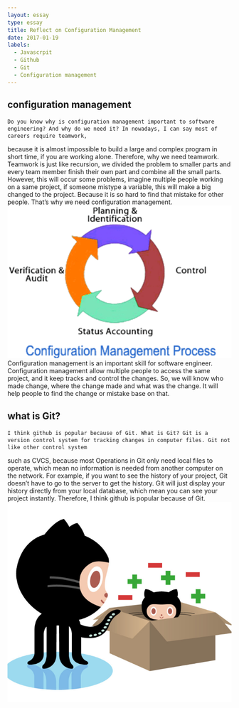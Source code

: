 ```yaml
---
layout: essay
type: essay
title: Reflect on Configuration Management
date: 2017-01-19
labels:
  - Javascrpit
  - Github
  - Git
  - Configuration management
---
```


## configuration management
	Do you know why is configuration management important to software engineering? And why do we need it? In nowadays, I can say most of careers require teamwork,
 because it is almost impossible to build a large and complex program in short time, if you are working alone. Therefore, why we need teamwork. Teamwork is just like
 recursion, we divided the problem to smaller parts and every team member finish their own part and combine all the small parts. However, this will occur some problems,
 imagine multiple people working on a same project, if someone mistype a variable, this will make a big changed to the project. Because it is so hard to find that mistake
 for other people. That’s why we need configuration management.
<img class ="ui tiny right floated image" src="../images/CM.png">
	Configuration management is an important skill for software engineer. Configuration management allow multiple people to access the same project, and it keep tracks and control the changes. So, we will know who made change, where the change made and what was the change.  It will help people to find the change or mistake base on that.
## what is Git?
	I think github is popular because of Git. What is Git? Git is a version control system for tracking changes in computer files. Git not like other control system 
such as CVCS, because most Operations in Git only need local files to operate, which mean no information is needed from another computer on the network. For example, if
 you want to see the history of your project, Git doesn’t have to go to the server to get the history. Git will just display your history directly from your local database,
 which mean you can see your project instantly. Therefore, I think github is popular because of Git.
<img class ="ui small left floated image" src="../images/Git.png">
